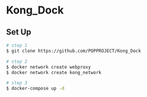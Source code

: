 # Kong_Dock

## Set Up
``` bash
# step 1
$ git clone https://github.com/POPPROJECT/Kong_Dock

# step 2
$ docker network create webproxy
$ docker network create kong_network

# step 3
$ docker-compose up -d

